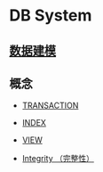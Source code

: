 # DB System


## [数据建模](data-model/README.md)

## 概念
* [TRANSACTION](transaction/README.md)

* [INDEX](index/index.md)
* [VIEW](view/view.md)


* [Integrity （完整性）](Integrity.md)

